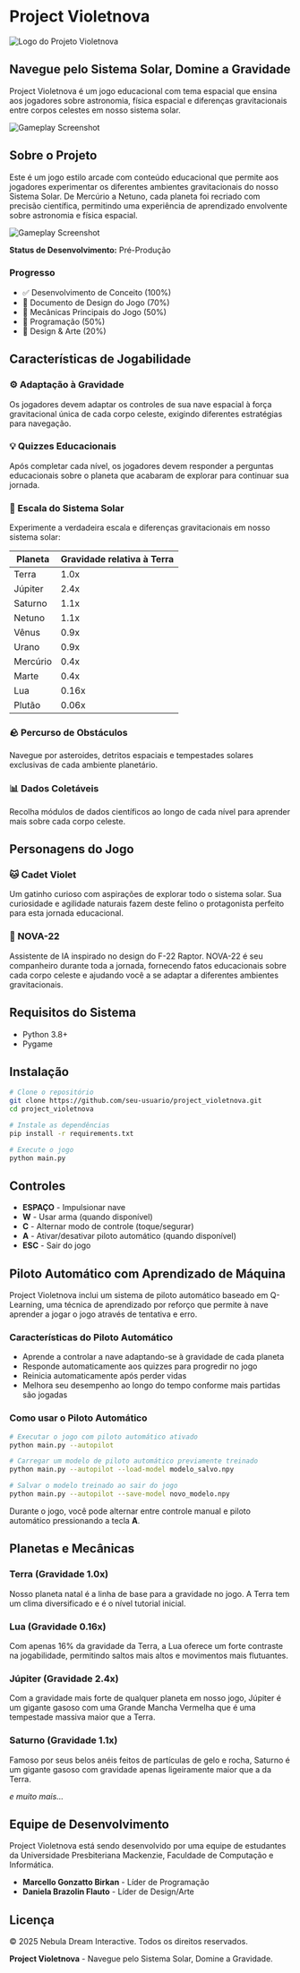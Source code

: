 # Project Violetnova

![Logo do Projeto Violetnova](assets/images/readme/game_demo.gif)

## Navegue pelo Sistema Solar, Domine a Gravidade

Project Violetnova é um jogo educacional com tema espacial que ensina aos jogadores sobre astronomia, física espacial e diferenças gravitacionais entre corpos celestes em nosso sistema solar.

![Gameplay Screenshot](assets/images/readme/mercurio.png)

## Sobre o Projeto

Este é um jogo estilo arcade com conteúdo educacional que permite aos jogadores experimentar os diferentes ambientes gravitacionais do nosso Sistema Solar. De Mercúrio a Netuno, cada planeta foi recriado com precisão científica, permitindo uma experiência de aprendizado envolvente sobre astronomia e física espacial.

![Gameplay Screenshot](assets/images/readme/terra.png)

**Status de Desenvolvimento:** Pré-Produção

### Progresso

- ✅ Desenvolvimento de Conceito (100%)
- 🔄 Documento de Design do Jogo (70%)
- 🔄 Mecânicas Principais do Jogo (50%)
- 🔄 Programação (50%)
- 🔄 Design & Arte (20%)

## Características de Jogabilidade

### ⚙️ Adaptação à Gravidade

Os jogadores devem adaptar os controles de sua nave espacial à força gravitacional única de cada corpo celeste, exigindo diferentes estratégias para navegação.

### 💡 Quizzes Educacionais

Após completar cada nível, os jogadores devem responder a perguntas educacionais sobre o planeta que acabaram de explorar para continuar sua jornada.

### 🌌 Escala do Sistema Solar

Experimente a verdadeira escala e diferenças gravitacionais em nosso sistema solar:

| Planeta  | Gravidade relativa à Terra |
| -------- | -------------------------- |
| Terra    | 1.0x                       |
| Júpiter  | 2.4x                       |
| Saturno  | 1.1x                       |
| Netuno   | 1.1x                       |
| Vênus    | 0.9x                       |
| Urano    | 0.9x                       |
| Mercúrio | 0.4x                       |
| Marte    | 0.4x                       |
| Lua      | 0.16x                      |
| Plutão   | 0.06x                      |

### 🪨 Percurso de Obstáculos

Navegue por asteroides, detritos espaciais e tempestades solares exclusivas de cada ambiente planetário.

### 📊 Dados Coletáveis

Recolha módulos de dados científicos ao longo de cada nível para aprender mais sobre cada corpo celeste.

## Personagens do Jogo

### 🐱 Cadet Violet

Um gatinho curioso com aspirações de explorar todo o sistema solar. Sua curiosidade e agilidade naturais fazem deste felino o protagonista perfeito para esta jornada educacional.

### 🤖 NOVA-22

Assistente de IA inspirado no design do F-22 Raptor. NOVA-22 é seu companheiro durante toda a jornada, fornecendo fatos educacionais sobre cada corpo celeste e ajudando você a se adaptar a diferentes ambientes gravitacionais.

## Requisitos do Sistema

- Python 3.8+
- Pygame

## Instalação

```bash
# Clone o repositório
git clone https://github.com/seu-usuario/project_violetnova.git
cd project_violetnova

# Instale as dependências
pip install -r requirements.txt

# Execute o jogo
python main.py
```

## Controles

- **ESPAÇO** - Impulsionar nave
- **W** - Usar arma (quando disponível)
- **C** - Alternar modo de controle (toque/segurar)
- **A** - Ativar/desativar piloto automático (quando disponível)
- **ESC** - Sair do jogo

## Piloto Automático com Aprendizado de Máquina

Project Violetnova inclui um sistema de piloto automático baseado em Q-Learning, uma técnica de aprendizado por reforço que permite à nave aprender a jogar o jogo através de tentativa e erro.

### Características do Piloto Automático

- Aprende a controlar a nave adaptando-se à gravidade de cada planeta
- Responde automaticamente aos quizzes para progredir no jogo
- Reinicia automaticamente após perder vidas
- Melhora seu desempenho ao longo do tempo conforme mais partidas são jogadas

### Como usar o Piloto Automático

```bash
# Executar o jogo com piloto automático ativado
python main.py --autopilot

# Carregar um modelo de piloto automático previamente treinado
python main.py --autopilot --load-model modelo_salvo.npy

# Salvar o modelo treinado ao sair do jogo
python main.py --autopilot --save-model novo_modelo.npy
```

Durante o jogo, você pode alternar entre controle manual e piloto automático pressionando a tecla **A**.

## Planetas e Mecânicas

### Terra (Gravidade 1.0x)

Nosso planeta natal é a linha de base para a gravidade no jogo. A Terra tem um clima diversificado e é o nível tutorial inicial.

### Lua (Gravidade 0.16x)

Com apenas 16% da gravidade da Terra, a Lua oferece um forte contraste na jogabilidade, permitindo saltos mais altos e movimentos mais flutuantes.

### Júpiter (Gravidade 2.4x)

Com a gravidade mais forte de qualquer planeta em nosso jogo, Júpiter é um gigante gasoso com uma Grande Mancha Vermelha que é uma tempestade massiva maior que a Terra.

### Saturno (Gravidade 1.1x)

Famoso por seus belos anéis feitos de partículas de gelo e rocha, Saturno é um gigante gasoso com gravidade apenas ligeiramente maior que a da Terra.

*e muito mais...*

## Equipe de Desenvolvimento

Project Violetnova está sendo desenvolvido por uma equipe de estudantes da Universidade Presbiteriana Mackenzie, Faculdade de Computação e Informática.

- **Marcello Gonzatto Birkan** - Líder de Programação
- **Daniela Brazolin Flauto** - Líder de Design/Arte

## Licença

© 2025 Nebula Dream Interactive. Todos os direitos reservados.

**Project Violetnova** - Navegue pelo Sistema Solar, Domine a Gravidade.
